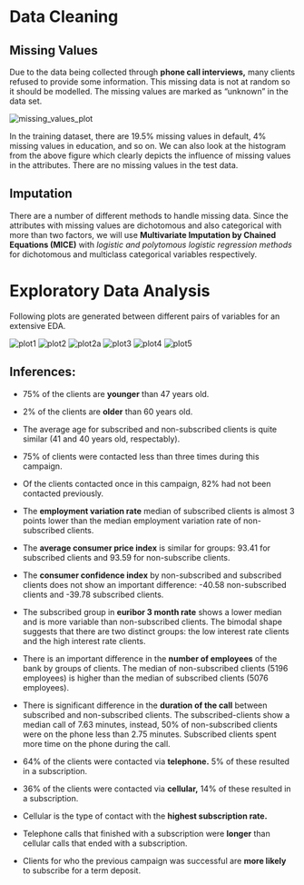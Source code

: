 
# Data Cleaning

## Missing Values

Due to the data being collected through **phone call interviews,** many clients refused to provide some information. This missing data is not at random so it should be modelled. The missing values are marked as “unknown” in the data set.

![missing_values_plot](https://user-images.githubusercontent.com/16735822/38424599-33d3f3d0-39cf-11e8-908b-036db73fa978.png)


In the training dataset, there are 19.5% missing values in default, 4% missing values in education, and so on. We can also look at the histogram from the above figure which clearly depicts the influence of missing values in the attributes. There are no missing values in the test data.

## Imputation

There are a number of different methods to handle missing data. Since the attributes with missing values are dichotomous and also categorical with more than two factors, we will use **Multivariate Imputation by Chained Equations (MICE)** with *logistic and polytomous logistic regression methods* for dichotomous and multiclass categorical variables respectively.


# Exploratory Data Analysis

Following plots are generated between different pairs of variables for an extensive EDA.

![plot1](https://user-images.githubusercontent.com/16735822/38424887-11f487d8-39d0-11e8-8174-be52296c0292.png)
![plot2](https://user-images.githubusercontent.com/16735822/38424890-12460f68-39d0-11e8-9c27-2c8fe84886ae.png)
![plot2a](https://user-images.githubusercontent.com/16735822/38424891-129afe9c-39d0-11e8-8889-91e3a3b805c9.png)
![plot3](https://user-images.githubusercontent.com/16735822/38424892-12f3f812-39d0-11e8-9de1-a2262dbd600d.png)
![plot4](https://user-images.githubusercontent.com/16735822/38424893-134d5722-39d0-11e8-9b0e-27f04b523f95.png)
![plot5](https://user-images.githubusercontent.com/16735822/38424895-139f9ed8-39d0-11e8-871b-c4c977fc947c.png)

## Inferences:

* 	75% of the clients are **younger** than 47 years old.

* 	2% of the clients are **older** than 60 years old.

*   The average age for subscribed and non-subscribed clients is quite similar (41 and 40 years old, respectably).

* 	75% of clients were contacted less than three times during this campaign.

* 	Of the clients contacted once in this campaign, 82% had not been contacted previously.

* 	The **employment variation rate** median of subscribed clients is almost 3 points lower than the median employment variation rate of non-subscribed clients.

* 	The **average consumer price index** is similar for groups: 93.41 for subscribed clients and 93.59 for non-subscribe clients.

* 	The **consumer confidence index** by non-subscribed and subscribed clients does not show an important difference: -40.58 non-subscribed clients and -39.78 subscribed clients.

* 	The subscribed group in **euribor 3 month rate** shows a lower median and is more variable than non-subscribed clients. The bimodal shape suggests that there are two distinct groups: the low interest rate clients and the high interest rate clients.

* 	There is an important difference in the **number of employees** of the bank by groups of clients. The median of non-subscribed clients (5196 employees) is higher than the median of subscribed clients (5076 employees).

* 	There is significant difference in the **duration of the call** between subscribed and non-subscribed clients. The subscribed-clients show a median call of 7.63 minutes, instead, 50% of non-subscribed clients were on the phone less than 2.75 minutes. Subscribed clients spent more time on the phone during the call.

* 	64% of the clients were contacted via **telephone.** 5% of these resulted in a subscription.

* 	36% of the clients were contacted via **cellular,** 14% of these resulted in a subscription.

* 	Cellular is the type of contact with the **highest subscription rate.**

* 	Telephone calls that finished with a subscription were **longer** than cellular calls that ended with a subscription.

* 	Clients for who the previous campaign was successful are **more likely** to subscribe for a term deposit.







